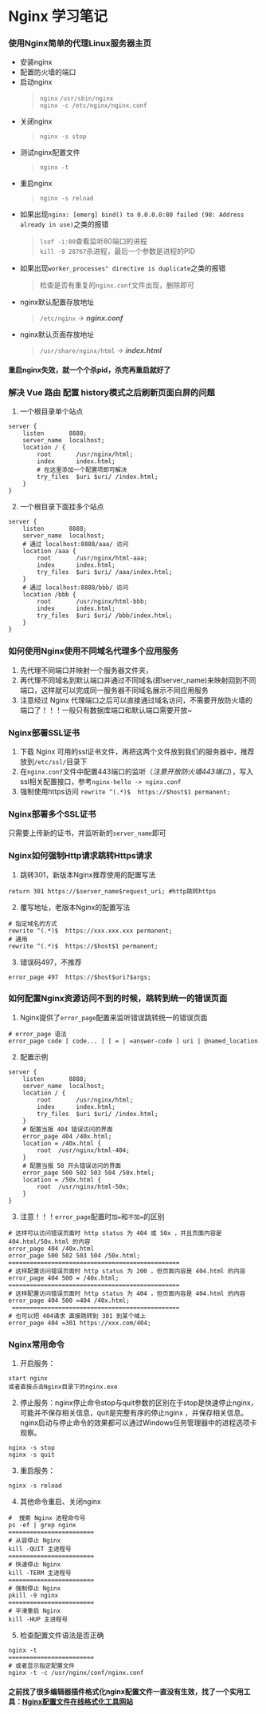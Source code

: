 # Nginx 学习笔记

### 使用Nginx简单的代理Linux服务器主页
+ 安装nginx
+ 配置防火墙的端口
+ 启动nginx
	> `nginx`
	> `/usr/sbin/nginx`  
	> `nginx -c /etc/nginx/nginx.conf`
+ 关闭nginx
	> `nginx -s stop`  
+ 测试nginx配置文件
	> `nginx -t`  
+ 重启nginx
	> `nginx -s reload`  
+ 如果出现`nginx: [emerg] bind() to 0.0.0.0:80 failed (98: Address already in use)`之类的报错
	> `lsof -i:80`查看监听80端口的进程  
	> `kill -9 28767`杀进程，最后一个参数是进程的PID  
+ 如果出现`worker_processes" directive is duplicate`之类的报错
	> 检查是否有重复的`nginx.conf`文件出现，删除即可
+ nginx默认配置存放地址
	> `/etc/nginx` -> ***nginx.conf***  
+ nginx默认页面存放地址
	> `/usr/share/nginx/html` -> ***index.html***  

#### 重启nginx失效，就一个个杀pid，杀完再重启就好了


### 解决 Vue 路由 配置 history模式之后刷新页面白屏的问题
1. 一个根目录单个站点
```
server {
	listen       8888;
	server_name  localhost;
	location / {
		root       /usr/nginx/html;
		index      index.html;
		# 在这里添加一个配置项即可解决
		try_files  $uri $uri/ /index.html;
	}
}
```
2. 一个根目录下面挂多个站点
```
server {
	listen       8888;
	server_name  localhost;
	# 通过 localhost:8888/aaa/ 访问
	location /aaa {
		root       /usr/nginx/html-aaa;
		index      index.html;
		try_files  $uri $uri/ /aaa/index.html;
	}
	# 通过 localhost:8888/bbb/ 访问
	location /bbb {
		root       /usr/nginx/html-bbb;
		index      index.html;
		try_files  $uri $uri/ /bbb/index.html;
	}
}
```


### 如何使用Nginx使用不同域名代理多个应用服务
1. 先代理不同端口并映射一个服务器文件夹，
2. 再代理不同域名到默认端口并通过不同域名(即server_name)来映射回到不同端口，这样就可以完成同一服务器不同域名展示不同应用服务
3. 注意经过 Nginx 代理端口之后可以直接通过域名访问，不需要开放防火墙的端口了！！！一般只有数据库端口和默认端口需要开放~


### Nginx部署SSL证书
1. 下载 Nginx 可用的ssl证书文件，再把这两个文件放到我们的服务器中，推荐放到`/etc/ssl/`目录下
2. 在`nginx.conf`文件中配置443端口的监听（*注意开放防火墙443端口*），写入ssl相关配置接口，参考`nginx-hello -> nginx.conf`
3. 强制使用https访问 `rewrite ^(.*)$  https://$host$1 permanent;`


### Nginx部署多个SSL证书
只需要上传新的证书，并监听新的`server_name`即可


### Nginx如何强制Http请求跳转Https请求
1. 跳转301，新版本Nginx推荐使用的配置写法
```
return 301 https://$server_name$request_uri; #http跳转https
```
2. 覆写地址，老版本Nginx的配置写法
```
# 指定域名的方式
rewrite ^(.*)$  https://xxx.xxx.xxx permanent;
# 通用
rewrite ^(.*)$  https://$host$1 permanent;
```
3. 错误码497，不推荐
```
error_page 497  https://$host$uri?$args;
```


### 如何配置Nginx资源访问不到的时候，跳转到统一的错误页面
1. Nginx提供了`error_page`配置来监听错误跳转统一的错误页面
```
# error_page 语法
error_page code [ code... ] [ = | =answer-code ] uri | @named_location 
```
2. 配置示例
```
server {
	listen       8888;
	server_name  localhost;
	location / {
		root       /usr/nginx/html;
		index      index.html;
		try_files  $uri $uri/ /index.html;
	}
	# 配置当报 404 错误访问的界面
	error_page 404 /40x.html;
	location = /40x.html {
		root  /usr/nginx/html-404;
	}
	# 配置当报 50 开头错误访问的界面
	error_page 500 502 503 504 /50x.html;
	location = /50x.html {
		root  /usr/nginx/html-50x;
	}
}
```
3. 注意！！！`error_page`配置时`加=`和`不加=`的区别  
```
# 这样可以访问错误页面时 http status 为 404 或 50x ，并且页面内容是 404.html/50x.html 的内容
error_page 404 /40x.html
error_page 500 502 503 504 /50x.html;
================================================
# 这样配置访问错误页面时 http status 为 200 ，但页面内容是 404.html 的内容
error_page 404 500 = /40x.html;
================================================ 
# 这样配置访问错误页面时 http status 为 404 ，但页面内容是 404.html 的内容
error_page 404 500 =404 /40x.html;
 ===============================================
# 也可以把 404请求 直接跳转到 301 到某个域上
error_page 404 =301 https://xxx.com/404;
```


### Nginx常用命令
1. 开启服务：
```
start nginx
或者直接点击Nginx目录下的nginx.exe 
```
2. 停止服务：nginx停止命令stop与quit参数的区别在于stop是快速停止nginx，可能并不保存相关信息，quit是完整有序的停止nginx  ，并保存相关信息。nginx启动与停止命令的效果都可以通过Windows任务管理器中的进程选项卡观察。
```
nginx -s stop
nginx -s quit
```
3. 重启服务：
```
nginx -s reload
```
4. 其他命令重启、关闭nginx
```
#  搜索 Nginx 进程命令号
ps -ef | grep nginx
========================
# 从容停止 Nginx
kill -QUIT 主进程号
========================
# 快速停止 Nginx
kill -TERM 主进程号
========================
# 强制停止 Nginx
pkill -9 nginx
========================
# 平滑重启 Nginx
kill -HUP 主进程号
```
5. 检查配置文件语法是否正确
```
nginx -t
========================
# 或者显示指定配置文件
nginx -t -c /usr/nginx/conf/nginx.conf
```

#### 之前找了很多编辑器插件格式化nginx配置文件一直没有生效，找了一个实用工具：[Nginx配置文件在线格式化工具网站](https://okcode.vip/dev/nginx-formatter)  